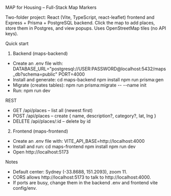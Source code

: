 MAP for Housing – Full-Stack Map Markers

Two-folder project: React (Vite, TypeScript, react-leaflet) frontend and Express + Prisma + PostgreSQL backend. Click the map to add places, store them in Postgres, and view popups. Uses OpenStreetMap tiles (no API keys).

Quick start

1. Backend (maps-backend)

- Create an .env file with:
  DATABASE_URL="postgresql://USER:PASSWORD@localhost:5432/maps_db?schema=public"
  PORT=4000
- Install and generate:
  cd maps-backend
  npm install
  npm run prisma:gen
- Migrate (creates tables):
  npm run prisma:migrate -- --name init
- Run:
  npm run dev

REST

- GET /api/places – list all (newest first)
- POST /api/places – create { name, description?, category?, lat, lng }
- DELETE /api/places/:id – delete by id

2. Frontend (maps-frontend)

- Create an .env file with:
  VITE_API_BASE=http://localhost:4000
- Install and run:
  cd maps-frontend
  npm install
  npm run dev
- Open http://localhost:5173

Notes

- Default center: Sydney (-33.8688, 151.2093), zoom 11.
- CORS allows http://localhost:5173 to talk to http://localhost:4000.
- If ports are busy, change them in the backend .env and frontend vite config/env.
